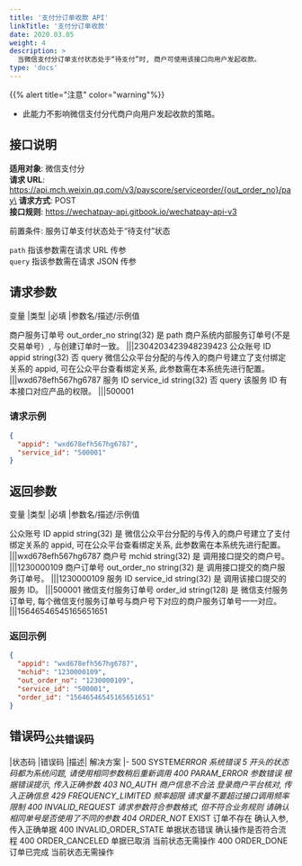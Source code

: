 ```yaml
---
title: '支付分订单收款 API'
linkTitle: '支付分订单收款'
date: 2020.03.05
weight: 4
description: >
  当微信支付分订单支付状态处于“待支付”时, 商户可使用该接口向用户发起收款。
type: 'docs'
---
```


{{% alert title="注意" color="warning"%}}

- 此能力不影响微信支付分代商户向用户发起收款的策略。

## 接口说明

**适用对象**: 微信支付分\
**请求 URL**: https://api.mch.weixin.qq.com/v3/payscore/serviceorder/{out_order_no}/pay\
**请求方式**: POST\
**接口规则**: https://wechatpay-api.gitbook.io/wechatpay-api-v3

前置条件: 服务订单支付状态处于“待支付”状态

`path` 指该参数需在请求 URL 传参\
`query` 指该参数需在请求 JSON 传参

## 请求参数

变量 |类型 |必填 |参数名/描述/示例值

商户服务订单号 out_order_no string(32) 是 path 商户系统内部服务订单号(不是交易单号）, 与创建订单时一致。
|||2304203423948239423
公众账号 ID appid string(32) 否 query 微信公众平台分配的与传入的商户号建立了支付绑定关系的 appid, 可在公众平台查看绑定关系, 此参数需在本系统先进行配置。
|||wxd678efh567hg6787
服务 ID service_id string(32) 否 query 该服务 ID 有本接口对应产品的权限。
|||500001

### 请求示例

```json
{
  "appid": "wxd678efh567hg6787",
  "service_id": "500001"
}
```

## 返回参数

变量 |类型 |必填 |参数名/描述/示例值

公众账号 ID appid string(32) 是 微信公众平台分配的与传入的商户号建立了支付绑定关系的 appid, 可在公众平台查看绑定关系, 此参数需在本系统先进行配置。
|||wxd678efh567hg6787
商户号 mchid string(32) 是 调用接口提交的商户号。
|||1230000109
商户订单号 out_order_no string(32) 是 调用接口提交的商户服务订单号。
|||1230000109
服务 ID service_id string(32) 是 调用该接口提交的服务 ID。
|||500001
微信支付服务订单号 order_id string(128) 是 微信支付服务订单号, 每个微信支付服务订单号与商户号下对应的商户服务订单号一一对应。
|||15646546545165651651

### 返回示例

```json
{
  "appid": "wxd678efh567hg6787",
  "mchid": "1230000109",
  "out_order_no": "1230000109",
  "service_id": "500001",
  "order_id": "15646546545165651651"
}
```

## 错误码<sub>公共错误码</sub>

|状态码 |错误码 |描述| 解决方案
|-
500 SYSTEM*ERROR 系统错误 5 开头的状态码都为系统问题, 请使用相同参数稍后重新调用
400 PARAM_ERROR 参数错误 根据错误提示, 传入正确参数
403 NO_AUTH 商户信息不合法 登录商户平台核对, 传入正确信息
429 FREQUENCY_LIMITED 频率超限 请求量不要超过接口调用频率限制
400 INVALID_REQUEST 请求参数符合参数格式, 但不符合业务规则 请确认相同单号是否使用了不同的参数
404 ORDER_NOT* EXIST 订单不存在 确认入参, 传入正确单据
400 INVALID_ORDER_STATE 单据状态错误 确认操作是否符合流程
400 ORDER_CANCELED 单据已取消 当前状态无需操作
400 ORDER_DONE 订单已完成 当前状态无需操作
